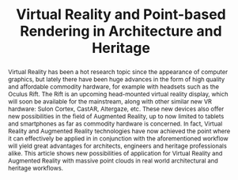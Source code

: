 ---
layout: publication
code: 2016-book_VCEGDT-pbr_architecture_heritage
title: "Virtual Reality and Point-based Rendering in Architecture and Heritage"
authors: Omar A. Mures, Alberto Jaspe-Villanueva, Emilio J. Padrón, and Juan R. Rabuñal
year: 2016
type: Book Chapter
book: Handbook of Research on Visual Computing and Emerging Geometrical Design Tools
book-data: Chapter 4, IGI Global, April 2016
abstract: "Virtual Reality has been a hot research topic since the appearance of computer graphics, but lately there have been huge advances in the form of high quality and affordable commodity hardware, for example with headsets such as the Oculus Rift. The Rift is an upcoming head-mounted virtual reality display, which will soon be available for the mainstream, along with other similar new VR hardware: Sulon Cortex, CastAR, Altergaze, etc. These new devices also offer new possibilities in the field of Augmented Reality, up to now limited to tablets and smartphones as far as commodity hardware is concerned. In fact, Virtual Reality and Augmented Reality technologies have now achieved the point where it can effectively be applied in in conjunction with the aforementioned workflow will yield great advantages for architects, engineers and heritage professionals alike. This article shows new possibilities of application for Virtual Reality and Augmented Reality with massive point clouds in real world architectural and heritage workflows."
projects: 
 - Massive models
 - Point clouds
 - Cultral Heritage
no_teaser: true 
doi: 10.4018/978-1-5225-0029-2
links:
 - {name: CRS4 Website, url: "http://vic.crs4.it/vic/cgi-bin/bib-page.cgi?id=%27Mures:2016:VRP%27"}
 - {name: Book, url: "https://www.igi-global.com/book/handbook-research-visual-computing-emerging/141947"}
youtube: 3Zo8v1uk2yA
bibtex: "@InCollection{Mures:2016:VRP,\n
    author = {Omar A. Mures and Alberto Jaspe-Villanueva and Emilio J. Padr{\\'o}n and Juan R. Rabu{\\~n}al},\n
    editor = {Giuseppe Amoruso},\n
    title = {Virtual Reality and Point-based Rendering in Architecture and Heritage},\n
    booktitle = {Handbook of Research on Visual Computing and Emerging Geometrical Design Tools},\n
    chapter = {4},\n
    publisher = {IGI Global},\n
    month = {April},\n
    year = {2016},\n
    isbn = {9781522500292},\n
    url = {http://vic.crs4.it/vic/cgi-bin/bib-page.cgi?id='Mures:2016:VRP'},\n
}" 

---